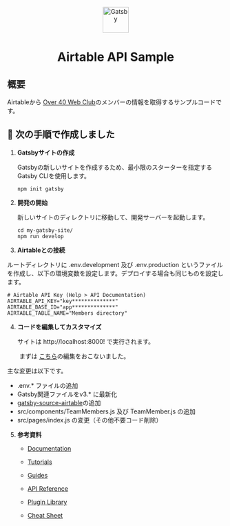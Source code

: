 <p align="center">
  <a href="https://www.gatsbyjs.com/?utm_source=starter&utm_medium=readme&utm_campaign=minimal-starter">
    <img alt="Gatsby" src="https://www.gatsbyjs.com/Gatsby-Monogram.svg" width="60" />
  </a>
</p>
<h1 align="center">
  Airtable API Sample
</h1>

## 概要
Airtableから [Over 40 Web Club](https://over40webclub.netlify.app/)のメンバーの情報を取得するサンプルコードです。
## 🚀 次の手順で作成しました

1.  **Gatsbyサイトの作成**

    Gatsbyの新しいサイトを作成するため、最小限のスターターを指定するGatsby CLIを使用します。

    ```shell
    npm init gatsby
    ```

2.  **開発の開始**

    新しいサイトのディレクトリに移動して、開発サーバーを起動します。

    ```shell
    cd my-gatsby-site/
    npm run develop
    ```

3. **Airtableとの接続**

ルートディレクトリに .env.development 及び .env.production というファイルを作成し、以下の環境変数を設定します。デプロイする場合も同じものを設定します。

```shell
# Airtable API Key (Help > API Documentation)
AIRTABLE_API_KEY="key**************"
AIRTABLE_BASE_ID="app**************"
AIRTABLE_TABLE_NAME="Members directory"
```

4.  **コードを編集してカスタマイズ**

    サイトは http://localhost:8000! で実行されます。

　　まずは [こちら](https://github.com/pitang1965/airtable-api-sample/commit/bb0b23df5acee9cf83e14e5810b535b10cefdc3d)の編集をおこないました。

主な変更は以下です。
* .env.* ファイルの追加
* Gatsby関連ファイルをv3.* に最新化
* [gatsby-source-airtable](https://www.gatsbyjs.com/plugins/gatsby-source-airtable/)の追加
* src/components/TeamMembers.js 及び TeamMember.js の追加
* src/pages/index.js の変更（その他不要コード削除）

5.  **参考資料**

    - [Documentation](https://www.gatsbyjs.com/docs/?utm_source=starter&utm_medium=readme&utm_campaign=minimal-starter)

    - [Tutorials](https://www.gatsbyjs.com/tutorial/?utm_source=starter&utm_medium=readme&utm_campaign=minimal-starter)

    - [Guides](https://www.gatsbyjs.com/tutorial/?utm_source=starter&utm_medium=readme&utm_campaign=minimal-starter)

    - [API Reference](https://www.gatsbyjs.com/docs/api-reference/?utm_source=starter&utm_medium=readme&utm_campaign=minimal-starter)

    - [Plugin Library](https://www.gatsbyjs.com/plugins?utm_source=starter&utm_medium=readme&utm_campaign=minimal-starter)

    - [Cheat Sheet](https://www.gatsbyjs.com/docs/cheat-sheet/?utm_source=starter&utm_medium=readme&utm_campaign=minimal-starter)
